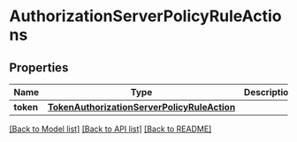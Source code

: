 # AuthorizationServerPolicyRuleActions

## Properties
Name | Type | Description | Notes
------------ | ------------- | ------------- | -------------
**token** | [**TokenAuthorizationServerPolicyRuleAction**](TokenAuthorizationServerPolicyRuleAction.md) |  | [optional] 

[[Back to Model list]](../README.md#documentation-for-models) [[Back to API list]](../README.md#documentation-for-api-endpoints) [[Back to README]](../README.md)

